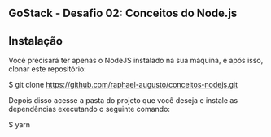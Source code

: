 ## **GoStack -  Desafio 02: Conceitos do Node.js**



## **Instalação**

Você precisará ter apenas o NodeJS instalado na sua máquina, e após isso, clonar este repositório:

$ git clone https://github.com/raphael-augusto/conceitos-nodejs.git

Depois disso acesse a pasta do projeto que você deseja e instale as dependências executando o seguinte comando:

$ yarn

